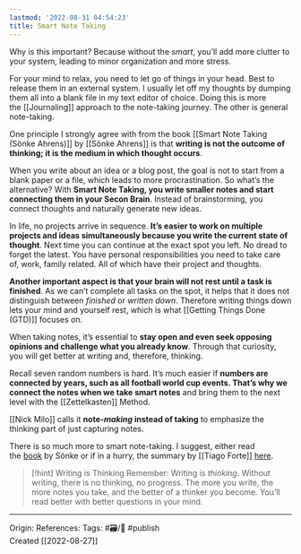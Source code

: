 ```yaml
---
lastmod: '2022-08-31 04:54:23'
title: Smart Note Taking
---
```


Why is this important? Because without the _smart_, you’ll add more clutter to your system, leading to minor organization and more stress.

For your mind to relax, you need to let go of things in your head. Best to release them in an external system. I usually let off my thoughts by dumping them all into a blank file in my text editor of choice. Doing this is more the [[Journaling]] approach to the note-taking journey. The other is general note-taking.

One principle I strongly agree with from the book [[Smart Note Taking (Sönke Ahrens)]] by [[Sönke Ahrens]] is that **writing is not the outcome of thinking; it is the medium in which thought occurs**.

When you write about an idea or a blog post, the goal is not to start from a blank paper or a file, which leads to more procrastination. So what’s the alternative? With **Smart Note Taking, you write smaller notes and start connecting them in your Secon Brain**. Instead of brainstorming, you connect thoughts and naturally generate new ideas.

In life, no projects arrive in sequence. **It’s easier to work on multiple projects and ideas simultaneously because you write the current state of thought**. Next time you can continue at the exact spot you left. No dread to forget the latest. You have personal responsibilities you need to take care of, work, family related. All of which have their project and thoughts.

**Another important aspect is that your brain will not rest until a task is finished**. As we can’t complete all tasks on the spot, it helps that it does not distinguish between _finished_ or _written down_. Therefore writing things down lets your mind and yourself rest, which is what [[Getting Things Done (GTD)]] focuses on.

When taking notes, it’s essential to **stay open and even seek opposing opinions and challenge what you already know**. Through that curiosity, you will get better at writing and, therefore, thinking.

Recall seven random numbers is hard. It’s much easier if **numbers are connected by years, such as all football world cup events. That’s why we connect the notes when we take smart notes** and bring them to the next level with the [[Zettelkasten]] Method.

[[Nick Milo]] calls it **note-_making_ instead of taking** to emphasize the thinking part of just capturing notes.

There is so much more to smart note-taking. I suggest, either read the [book](https://www.amazon.com/How-Take-Smart-Notes-Nonfiction/dp/1542866502) by Sönke or if in a hurry, the summary by [[Tiago Forte]] [here](https://fortelabs.co/blog/how-to-take-smart-notes/).

> [!hint] Writing is Thinking
>  Remember: Writing is _thinking_. Without writing, there is no thinking, no progress. The more you write, the more notes you take, and the better of a thinker you become. You’ll read better with better questions in your mind.

---
Origin: 
References: 
Tags: #🗃/🌳 #publish   
Created [[2022-08-27]]